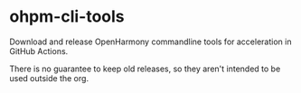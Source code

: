 # ohpm-cli-tools

Download and release OpenHarmony commandline tools for acceleration in GitHub Actions.

There is no guarantee to keep old releases, so they aren't intended to be used outside the org.
